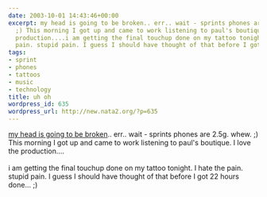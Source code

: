 ```yaml
---
date: 2003-10-01 14:43:46+00:00
excerpt: my head is going to be broken.. err.. wait - sprints phones are 2.5g. whew.
  ;) This morning I got up and came to work listening to paul's boutique. I love the
  production....i am getting the final touchup done on my tattoo tonight. I hate the
  pain. stupid pain. I guess I should have thought of that before I got 22 hou...
tags:
- sprint
- phones
- tattoos
- music
- technology
title: uh oh
wordpress_id: 635
wordpress_url: http://new.nata2.org/?p=635
---
```


<a href="http://www.wired.com/news/wireless/0,1382,60641,00.html">my head is going to be broken</a>.. err.. wait - sprints phones are 2.5g. whew. ;) This morning I got up and came to work listening to paul's boutique. I love the production....<br/><br/>i am getting the final touchup done on my tattoo tonight. I hate the pain. stupid pain. I guess I should have thought of that before I got 22 hours done... ;)